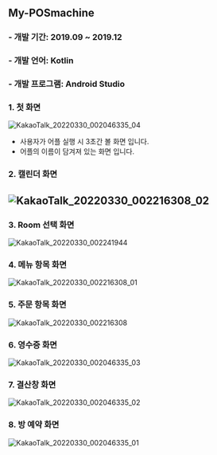 ## My-POSmachine

### - 개발 기간: 2019.09 ~ 2019.12
### - 개발 언어: Kotlin
### - 개발 프로그램: Android Studio

### 1. 첫 화면
![KakaoTalk_20220330_002046335_04](https://user-images.githubusercontent.com/48404941/160723222-dcf014f3-b4b0-40a9-a242-74fb81c5d891.jpg)
- 사용자가 어플 실행 시 3초간 볼 화면 입니다.
- 어플의 이름이 담겨져 있는 화면 입니다.

### 2. 캘린더 화면
![KakaoTalk_20220330_002216308_02](https://user-images.githubusercontent.com/48404941/160723321-f96bce8a-0025-46d1-80d4-838223a8021a.jpg)
- 

### 3. Room 선택 화면
![KakaoTalk_20220330_002241944](https://user-images.githubusercontent.com/48404941/160723344-0e50911a-3921-4d52-8890-f72dc5c0cf96.jpg)

### 4. 메뉴 항목 화면
![KakaoTalk_20220330_002216308_01](https://user-images.githubusercontent.com/48404941/160723394-7af319cf-1e02-4bff-bf8a-128b7a89c22e.jpg)

### 5. 주문 항목 화면
![KakaoTalk_20220330_002216308](https://user-images.githubusercontent.com/48404941/160723439-c9950e53-bb1c-464b-996f-e4e9e5cc2859.jpg)

### 6. 영수증 화면
![KakaoTalk_20220330_002046335_03](https://user-images.githubusercontent.com/48404941/160723480-667a8943-6d84-4631-b183-6c82c935c079.jpg)

### 7. 결산창 화면
![KakaoTalk_20220330_002046335_02](https://user-images.githubusercontent.com/48404941/160723525-11da24c5-7369-488b-88da-267fd86769ee.jpg)

### 8. 방 예약 화면
![KakaoTalk_20220330_002046335_01](https://user-images.githubusercontent.com/48404941/160723563-a61e2203-5ba9-41ec-94d0-792a49131c76.jpg)
